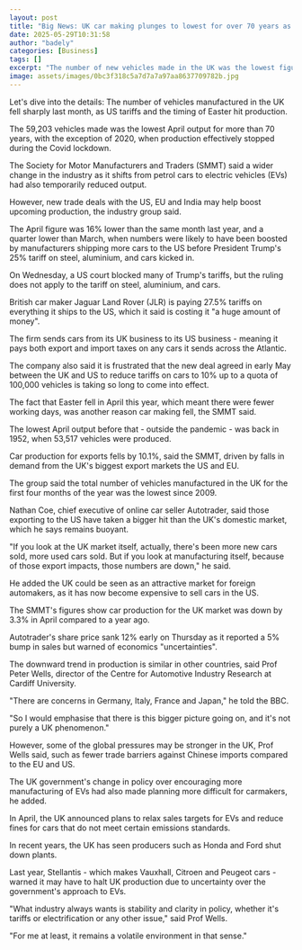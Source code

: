 ```yaml
---
layout: post
title: "Big News: UK car making plunges to lowest for over 70 years as Trump tariffs hit"
date: 2025-05-29T10:31:58
author: "badely"
categories: [Business]
tags: []
excerpt: "The number of new vehicles made in the UK was the lowest figure for April - outside the pandemic - since 1952."
image: assets/images/0bc3f318c5a7d7a7a97aa8637709782b.jpg
---
```


Let's dive into the details: The number of vehicles manufactured in the UK fell sharply last month, as US tariffs and the timing of Easter hit production.

The 59,203 vehicles made was the lowest April output for more than 70 years, with the exception of 2020, when production effectively stopped during the Covid lockdown.

The Society for Motor Manufacturers and Traders (SMMT) said a wider change in the industry as it shifts from petrol cars to electric vehicles (EVs) had also temporarily reduced output.

However, new trade deals with the US, EU and India may help boost upcoming production, the industry group said.

The April figure was 16% lower than the same month last year, and a quarter lower than March, when numbers were likely to have been boosted by manufacturers shipping more cars to the US before President Trump's 25% tariff on steel, aluminium, and cars kicked in.

On Wednesday, a US court blocked many of Trump's tariffs, but the ruling does not apply to the tariff on steel, aluminium, and cars.

British car maker Jaguar Land Rover (JLR) is paying 27.5% tariffs on everything it ships to the US, which it said is costing it "a huge amount of money".

The firm sends cars from its UK business to its US business - meaning it pays both export and import taxes on any cars it sends across the Atlantic.

The company also said it is frustrated that the new deal agreed in early May between the UK and US to reduce tariffs on cars to 10% up to a quota of 100,000 vehicles is taking so long to come into effect.

The fact that Easter fell in April this year, which meant there were fewer working days, was another reason car making fell, the SMMT said.

The lowest April output before that - outside the pandemic - was back in 1952, when 53,517 vehicles were produced. 

Car production for exports fells by 10.1%, said the SMMT, driven by falls in demand from the UK's biggest export markets the US and EU. 

The group said the total number of vehicles manufactured in the UK for the first four months of the year was the lowest since 2009.

Nathan Coe, chief executive of online car seller Autotrader, said those exporting to the US have taken a bigger hit than the UK's domestic market, which he says remains buoyant.

"If you look at the UK market itself, actually, there's been more new cars sold, more used cars sold. But if you look at manufacturing itself, because of those export impacts, those numbers are down," he said.

He added the UK could be seen as an attractive market for foreign automakers, as it has now become expensive to sell cars in the US.

The SMMT's figures show car production for the UK market was down by 3.3% in April compared to a year ago.

Autotrader's share price sank 12% early on Thursday as it reported a 5% bump in sales but warned of economics "uncertainties".

The downward trend in production is similar in other countries, said Prof Peter Wells, director of the Centre for Automotive Industry Research at Cardiff University.

"There are concerns in Germany, Italy, France and Japan," he told the BBC.

"So I would emphasise that there is this bigger picture going on, and it's not purely a  UK phenomenon."

However, some of the global pressures may be stronger in the UK, Prof Wells said, such as fewer trade barriers against Chinese imports compared to the EU and US.

The UK government's change in policy over encouraging more manufacturing of EVs had also made planning more difficult for carmakers, he added.

In April, the UK announced plans to relax sales targets for EVs and reduce fines for cars that do not meet certain emissions standards.

In recent years, the UK has seen producers such as Honda and Ford shut down plants. 

Last year, Stellantis - which makes Vauxhall, Citroen and Peugeot cars - warned it may have to halt UK production due to uncertainty over the government's approach to EVs. 

"What industry always wants is stability and clarity in policy, whether it's tariffs or electrification or any other issue," said Prof Wells.

"For me at least, it remains a volatile environment in that sense."

